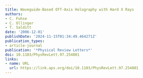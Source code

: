 ```yaml
---
title: Waveguide-Based Off-Axis Holography with Hard X Rays
authors:
- C. Fuhse
- C. Ollinger
- T. Salditt
date: '2006-12-01'
publishDate: '2024-11-15T01:34:49.464271Z'
publication_types:
- article-journal
publication: '*Physical Review Letters*'
doi: 10.1103/PhysRevLett.97.254801
links:
- name: URL
  url: https://link.aps.org/doi/10.1103/PhysRevLett.97.254801
---
```

